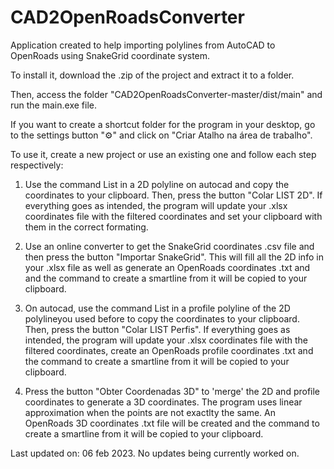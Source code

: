 # CAD2OpenRoadsConverter
Application created to help importing polylines from AutoCAD to OpenRoads using SnakeGrid coordinate system.

To install it, download the .zip of the project and extract it to a folder.

Then, access the folder "CAD2OpenRoadsConverter-master/dist/main" and run the main.exe file.

If you want to create a shortcut folder for the program in your desktop, go to the settings button "⚙️" and click on "Criar Atalho na área de trabalho".

To use it, create a new project or use an existing one and follow each step respectively: 

1) Use the command List in a 2D polyline on autocad and copy the coordinates to your clipboard. Then, press the button "Colar LIST 2D". 
If everything goes as intended, the program will update your .xlsx coordinates file with the filtered coordinates and set your clipboard with them in the correct formating.   

2) Use an online converter to get the SnakeGrid coordinates .csv file and then press the button "Importar SnakeGrid".
This will fill all the 2D info in your .xlsx file as well as generate an OpenRoads coordinates .txt and and the command to create a smartline from it will be copied to your clipboard.

3) On autocad, use the command List in a profile polyline of the 2D polylineyou used before to copy the coordinates to your clipboard. Then, press the button "Colar LIST Perfis".
If everything goes as intended, the program will update your .xlsx coordinates file with the filtered coordinates, create an OpenRoads profile coordinates .txt and the command to create a smartline from it will be copied to your clipboard.

4) Press the button "Obter Coordenadas 3D" to 'merge' the 2D and profile coordinates to generate a 3D coordinates. The program uses linear approximation when the points are not exactlty the same.
An OpenRoads 3D coordinates .txt file will be created and the command to create a smartline from it will be copied to your clipboard.

Last updated on: 06 feb 2023. No updates being currently worked on.
